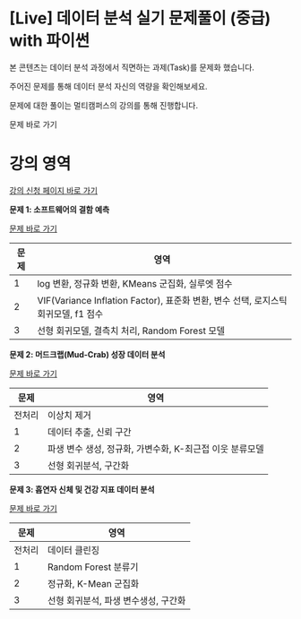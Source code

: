 # [Live] 데이터 분석 실기 문제풀이 (중급) with 파이썬

본 콘텐츠는 데이터 분석 과정에서 직면하는 과제(Task)를 문제화 했습니다.

주어진 문제를 통해 데이터 분석 자신의 역량을 확인해보세요.

문제에 대한 풀이는 멀티캠퍼스의 강의를 통해 진행합니다.

문제 바로 가기

# 강의 영역

[강의 신청 페이지 바로 가기](https://www.multicampus.com/em/enrolment/courseDetai?p_menu=NzUjU1VC&p_gubun=Qw==&dxLanYn=N&corsCd=FA012M&corsYr=2024&corsDgrCd=10101)

**문제 1:  소프트웨어의 결함 예측**

[문제 바로 가기](https://github.com/sunkusun9/DS_prob2/blob/main/prob1.ipynb)

|문제|영역|
|----|----|
|1|log 변환, 정규화 변환, KMeans 군집화, 실루엣 점수|
|2|VIF(Variance Inflation Factor), 표준화 변환, 변수 선택, 로지스틱 회귀모델, f1 점수|
|3|선형 회귀모델, 결측치 처리, Random Forest 모델|

**문제 2:  머드크랩(Mud-Crab) 성장 데이터 분석**

[문제 바로 가기](https://github.com/sunkusun9/DS_prob2/blob/main/prob2.ipynb)

|문제|영역|
|----|----|
|전처리|이상치 제거|
|1|데이터 추출, 신뢰 구간|
|2|파생 변수 생성, 정규화, 가변수화, K-최근접 이웃 분류모델|
|3|선형 회귀분석, 구간화|

**문제 3:  흡연자 신체 및 건강 지표 데이터 분석**

[문제 바로 가기](https://github.com/sunkusun9/DS_prob2/blob/main/prob3.ipynb)

|문제|영역|
|----|----|
|전처리|데이터 클린징|
|1|Random Forest 분류기|
|2|정규화, K-Mean 군집화|
|3|선형 회귀분석, 파생 변수생성, 구간화|
